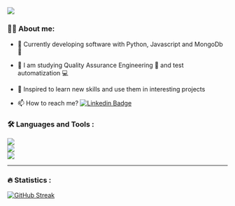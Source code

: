 
 [![](https://img.shields.io/badge/LinkedIn-0077B5?style=for-the-badge&logo=linkedin&logoColor=white)](https://www.linkedin.com/in/jrmaldo/)
---
### :man_technologist: About me:
* :telescope: Currently developing software with Python, Javascript and MongoDb :muscle:

* :seedling: I am studying Quality Assurance Engineering :blue_book: and test automatization :computer:

* :heartbeat: Inspired to learn new skills and use them in interesting projects

* :mailbox: How to reach me? [![Linkedin Badge](https://img.shields.io/badge/-Roberto-blue?style=flat&logo=Linkedin&logoColor=white)](https://www.linkedin.com/in/jrmaldo/)
  
### :hammer_and_wrench: Languages and Tools :

<div id="header">
<p align="left">
  <a href="https://skillicons.dev">
    <img src="https://skillicons.dev/icons?i=python,flask,django,javascript,react,mongodb,postgresql" />
    <br />
    <img src="https://skillicons.dev/icons?i=git,github,docker" />
    <br />
    <img src="https://skillicons.dev/icons?i=selenium,cypress,androidstudio" />
  </a>
</p>
</div>

---
 ### :fire: Statistics :
<div id="header" align="left">
<p align="left">
 
[![GitHub Streak](http://github-readme-streak-stats.herokuapp.com?user=robertomaldonado&theme=dark&background=000000)](https://git.io/streak-stats)

</p>
</div>
